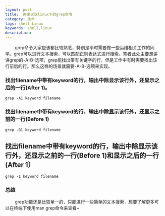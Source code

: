 ```yaml
---
layout: post
title:  再来说说linux下的grep命令
category: 技术
tags: shell Linux
keywords: shell,linux
description: 
---
```

&#160;&#160;&#160;&#160;&#160;&#160;&#160;&#160;grep命令大家应该都比较熟悉，特别是平时需要做一些运维相关工作的同学。grep可以进行文本搜索，可以匹配正则表达式进行搜索。笔者此处主要想讲讲grep的-A-B-选项，grep能找出带有关键字的行，但是工作中有时需要找出该行前后的行。那么这样的场景就需要-A-B-选项来实现。

### 找出filename中带有keyword的行，输出中除显示该行外，还显示之后的一行(After 1)。

```
grep -A1 keyword filename

```

### 找出filename中带有keyword的行，输出中除显示该行外，还显示之前的一行(Before 1)

```
grep -B1 keyword filename

```

## 找出filename中带有keyword的行，输出中除显示该行外，还显示之前的一行(Before 1)和显示之后的一行(After 1）

```
grep -1 keyword filename

```

### 总结

&#160;&#160;&#160;&#160;&#160;&#160;&#160;&#160;grep功能还是比较单一的，只能进行一些简单的文本搜索，想要了解更多可以在终端下使用man grep命令来查看~






